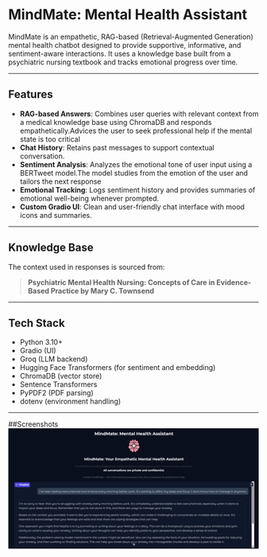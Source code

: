 # MindMate: Mental Health Assistant

MindMate is an empathetic, RAG-based (Retrieval-Augmented Generation) mental health chatbot designed to provide supportive, informative, and sentiment-aware interactions. It uses a knowledge base built from a psychiatric nursing textbook and tracks emotional progress over time.

---

## Features

- **RAG-based Answers**: Combines user queries with relevant context from a medical knowledge base using ChromaDB and responds empathetically.Advices the user to seek professional help if the mental state is too critical
- **Chat History**: Retains past messages to support contextual conversation.
- **Sentiment Analysis**: Analyzes the emotional tone of user input using a BERTweet model.The model studies from the emotion of the user and tailors the next response
- **Emotional Tracking**: Logs sentiment history and provides summaries of emotional well-being whenever prompted.
- **Custom Gradio UI**: Clean and user-friendly chat interface with mood icons and summaries.


---

##  Knowledge Base

The context used in responses is sourced from:
> **Psychiatric Mental Health Nursing: Concepts of Care in Evidence-Based Practice by Mary C. Townsend**

---

## Tech Stack

- Python 3.10+
- Gradio (UI)
- Groq (LLM backend)
- Hugging Face Transformers (for sentiment and embedding)
- ChromaDB (vector store)
- Sentence Transformers
- PyPDF2 (PDF parsing)
- dotenv (environment handling)

---
##Screenshots
![image alt](https://github.com/kraini-X/mental-health-assistant/blob/b292bf32c6a9242b8e89c70645f094a8f923dd15/Screenshot%202025-07-05%20190813.png)








